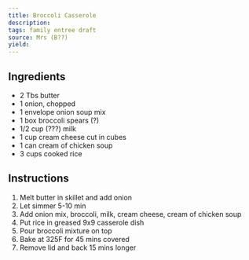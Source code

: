 ```yaml
---
title: Broccoli Casserole
description: 
tags: family entree draft
source: Mrs (B??)
yield: 
---
```

## Ingredients
- 2 Tbs butter
- 1 onion, chopped
- 1 envelope onion soup mix
- 1 box broccoli spears (?)
- 1/2 cup (???) milk
- 1 cup cream cheese cut in cubes
- 1 can cream of chicken soup
- 3 cups cooked rice

## Instructions
1. Melt butter in skillet and add onion
2. Let simmer 5-10 min
3. Add onion mix, broccoli, milk, cream cheese, cream of chicken soup
4. Put rice in greased 9x9 casserole dish
5. Pour broccoli mixture on top
6. Bake at 325F for 45 mins covered
7. Remove lid and back 15 mins longer
